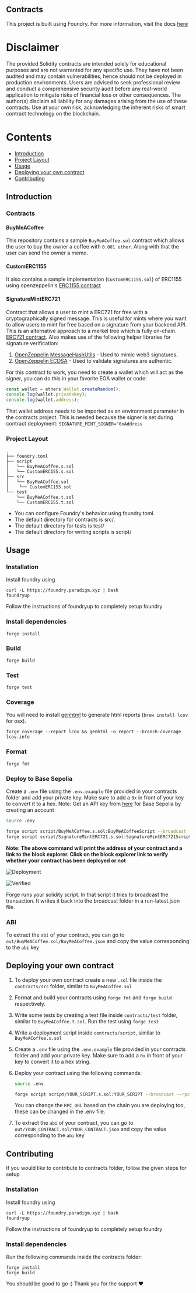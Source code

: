## Contracts

This project is built using Foundry. For more information, visit the docs [here](https://book.getfoundry.sh/)

# Disclaimer

The provided Solidity contracts are intended solely for educational purposes and are
not warranted for any specific use. They have not been audited and may contain vulnerabilities, hence should
not be deployed in production environments. Users are advised to seek professional review and conduct a
comprehensive security audit before any real-world application to mitigate risks of financial loss or other
consequences. The author(s) disclaim all liability for any damages arising from the use of these contracts.
Use at your own risk, acknowledging the inherent risks of smart contract technology on the blockchain.

# Contents

- [Introduction](#introduction)
- [Project Layout](#project-layout)
- [Usage](#usage)
- [Deploying your own contract](#deploying-your-own-contract)
- [Contributing](#contributing)

## Introduction

### Contracts

#### BuyMeACoffee

This repository contains a sample `BuyMeACoffee.sol` contract which allows the user to buy the owner a coffee with `0.001 ether`. Along with that the user can send the owner a memo.

#### CustomERC1155

It also contains a sample implementation (`CustomERC1155.sol`) of ERC1155 using openzeppelin's [ERC1155 contract](https://github.com/OpenZeppelin/openzeppelin-contracts/blob/master/contracts/token/ERC1155/IERC1155.sol)

#### SignatureMintERC721

Contract that allows a user to mint a ERC721 for free with a cryptographically signed message. This is useful for mints where you want to allow users to mint for free based on a signature from
your backend API. This is an alternative approach to a merkel tree which is fully on-chain. [ERC721 contract](https://github.com/OpenZeppelin/openzeppelin-contracts/blob/master/contracts/token/ERC721/IERC721.sol).
Also makes use of the following helper libraries for signature verification:

1. [OpenZeppelin MessageHashUtils](https://github.com/OpenZeppelin/openzeppelin-contracts/blob/master/contracts/utils/cryptography/MessageHashUtils.sol) - Used to mimic web3 signatures.
2. [OpenZeppelin ECDSA](https://github.com/OpenZeppelin/openzeppelin-contracts/blob/master/contracts/utils/cryptography/ECDSA.sol) - Used to validate signatures are authentic.

For this contract to work, you need to create a wallet which will act as the signer, you can do this in your
favorite EOA wallet or code:

```js
const wallet = ethers.Wallet.createRandom();
console.log(wallet.privateKey);
console.log(wallet.address);
```

That wallet address needs to be imported as an environment parameter in the contracts project. This is needed
because the signer is set during contract deployment: `SIGNATURE_MINT_SIGNER="0xAddress`

### Project Layout

```
.
├── foundry.toml
├── script
│   └── BuyMeACoffee.s.sol
│   └── CustomERC155.s.sol
├── src
│   └── BuyMeACoffee.sol
│    └── CustomERC155.sol
└── test
    └── BuyMeACoffee.t.sol
    └── CustomERC155.t.sol

```

- You can configure Foundry's behavior using foundry.toml.
- The default directory for contracts is src/.
- The default directory for tests is test/
- The default directory for writing scripts is script/

## Usage

### Installation

Install foundry using

```shell
curl -L https://foundry.paradigm.xyz | bash
foundryup
```

Follow the instructions of foundryup to completely setup foundry

### Install dependencies

```shell
forge install
```

### Build

```shell
forge build
```

### Test

```shell
forge test
```

### Coverage

You will need to install [genhtml](https://github.com/linux-test-project/lcov) to generate html reports (`brew install lcov` for osx).

```shell
forge coverage --report lcov && genhtml -o report --branch-coverage lcov.info
```

### Format

```shell
forge fmt
```

### Deploy to Base Sepolia

Create a `.env` file using the `.env.example` file provided in your contracts folder and add your private key. Make sure to add a `0x` in front of your key to convert it to a hex.
Note: Get an API key from [here](https://basescan.org/) for Base Sepolia by creating an account

```bash
source .env

forge script script/BuyMeACoffee.s.sol:BuyMeACoffeeScript --broadcast --verify --rpc-url ${RPC_URL} --etherscan-api-key ${BLOCK_EXPLORER_API_KEY}
forge script script/SignatureMintERC721.s.sol:SignatureMintERC721Script --broadcast --verify --rpc-url ${RPC_URL} --etherscan-api-key ${BLOCK_EXPLORER_API_KEY}
```

<b>Note: The above command will print the address of your contract and a link to the block explorer. Click on the block explorer link to verify whether your contract has been deployed or not </b>

![Deployment](./assets/deployment.png)

![Verified](./assets/verified.png)

Forge runs your solidity script. In that script it tries to broadcast the transaction. It writes it back into the broadcast folder in a run-latest.json file.

### ABI

To extract the `abi` of your contract, you can go to `out/BuyMeACoffee.sol/BuyMeACoffee.json` and copy the value corresponding to the `abi` key

## Deploying your own contract

1. To deploy your own contract create a new `.sol` file inside the `contracts/src` folder, similar to `BuyMeACoffee.sol`
2. Format and build your contracts using `forge fmt` and `forge build` respectively.
3. Write some tests by creating a test file inside `contracts/test` folder, similar to `BuyMeACoffee.t.sol`. Run the test using `forge test`
4. Write a deployment script inside `contracts/script`, similar to `BuyMeACoffee.s.sol`
5. Create a `.env` file using the `.env.example` file provided in your contracts folder and add your private key. Make sure to add a `0x` in front of your key to convert it to a hex string.
6. Deploy your contract using the following commands:

   ```bash
   source .env

   forge script script/YOUR_SCRIPT.s.sol:YOUR_SCRIPT --broadcast --rpc-url ${RPC_URL} --etherscan-api-key ${BLOCK_EXPLORER_API_KEY}
   ```

   You can change the `RPC_URL` based on the chain you are deploying too, these can be changed in the .env file.
   <br/>

7. To extract the `abi` of your contract, you can go to `out/YOUR_CONTRACT.sol/YOUR_CONTRACT.json` and copy the value corresponding to the `abi` key

## Contributing

If you would like to contribute to contracts folder, follow the given steps for setup

### Installation

Install foundry using

```shell
curl -L https://foundry.paradigm.xyz | bash
foundryup
```

Follow the instructions of foundryup to completely setup foundry

### Install dependencies

Run the following commands inside the contracts folder:

```shell
forge install
forge build
```

You should be good to go :) Thank you for the support ❤️
